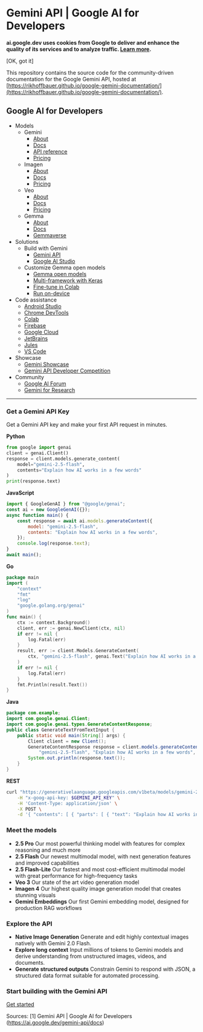 # Gemini API | Google AI for Developers

**ai.google.dev uses cookies from Google to deliver and enhance the quality of its services and to analyze traffic. [Learn more](https://policies.google.com/technologies/cookies).**

[OK, got it]

This repository contains the source code for the community-driven documentation for the Google Gemini API, hosted at [https://rikhoffbauer.github.io/google-gemini-documentation/](https://rikhoffbauer.github.io/google-gemini-documentation/).

## Google AI for Developers

  * Models
    * Gemini
      * [About](https://ai.google.dev/gemini-api/docs/models/gemini)
      * [Docs](https://ai.google.dev/gemini-api/docs)
      * [API reference](https://ai.google.dev/api)
      * [Pricing](https://ai.google.dev/pricing)
    * Imagen
      * [About](https://ai.google.dev/docs/imagen)
      * [Docs](https://ai.google.dev/docs/imagen/overview)
      * [Pricing](https://ai.google.dev/pricing)
    * Veo
      * [About](https://ai.google.dev/docs/veo)
      * [Docs](https://ai.google.dev/docs/veo/overview)
      * [Pricing](https://ai.google.dev/pricing)
    * Gemma
      * [About](https://ai.google.dev/gemma)
      * [Docs](https://ai.google.dev/gemma/docs)
      * [Gemmaverse](https://ai.google.dev/gemma/docs/gemmaverse)
  * Solutions
    * Build with Gemini
      * [Gemini API](https://ai.google.dev/docs/gemini_api_overview)
      * [Google AI Studio](https://ai.google.dev/docs/ai_studio_overview)
    * Customize Gemma open models
      * [Gemma open models](https://ai.google.dev/gemma)
      * [Multi-framework with Keras](https://ai.google.dev/gemma/docs/keras_gemma)
      * [Fine-tune in Colab](https://ai.google.dev/gemma/docs/fine_tuning)
      * [Run on-device](https://ai.google.dev/edge)
  * Code assistance
    * [Android Studio](https://developer.android.com/studio/preview/gemini)
    * [Chrome DevTools](https://goo.gle/devtools-gemini)
    * [Colab](https://colab.research.google.com/)
    * [Firebase](https://firebase.google.com/docs/genkit)
    * [Google Cloud](https://cloud.google.com/docs/gemini/code-assist)
    * [JetBrains](https://plugins.jetbrains.com/plugin/22648-google-cloud-code)
    * [Jules](https://jules.ai/)
    * [VS Code](https://code.visualstudio.com/docs/editor/artificial-intelligence)
  * Showcase
    * [Gemini Showcase](https://ai.google.dev/showcase)
    * [Gemini API Developer Competition](https://aistudio.google.com/app/competition)
  * Community
    * [Google AI Forum](https://discuss.ai.google.dev/)
    * [Gemini for Research](https://deepmind.google/technologies/gemini/research/)

* * *

### Get a Gemini API Key

Get a Gemini API key and make your first API request in minutes.

**Python**
```python
from google import genai
client = genai.Client()
response = client.models.generate_content(
    model="gemini-2.5-flash",
    contents="Explain how AI works in a few words"
)
print(response.text)
```

**JavaScript**
```javascript
import { GoogleGenAI } from "@google/genai";
const ai = new GoogleGenAI({});
async function main() {
    const response = await ai.models.generateContent({
        model: "gemini-2.5-flash",
        contents: "Explain how AI works in a few words",
    });
    console.log(response.text);
}
await main();
```

**Go**
```go
package main
import (
    "context"
    "fmt"
    "log"
    "google.golang.org/genai"
)
func main() {
    ctx := context.Background()
    client, err := genai.NewClient(ctx, nil)
    if err != nil {
        log.Fatal(err)
    }
    result, err := client.Models.GenerateContent(
        ctx, "gemini-2.5-flash", genai.Text("Explain how AI works in a few words"), nil,
    )
    if err != nil {
        log.Fatal(err)
    }
    fmt.Println(result.Text())
}
```

**Java**
```java
package com.example;
import com.google.genai.Client;
import com.google.genai.types.GenerateContentResponse;
public class GenerateTextFromTextInput {
    public static void main(String[] args) {
        Client client = new Client();
        GenerateContentResponse response = client.models.generateContent(
            "gemini-2.5-flash", "Explain how AI works in a few words", null);
        System.out.println(response.text());
    }
}
```

**REST**
```bash
curl "https://generativelaanguage.googleapis.com/v1beta/models/gemini-2.5-flash:generateContent" \
    -H "x-goog-api-key: $GEMINI_API_KEY" \
    -H 'Content-Type: application/json' \
    -X POST \
    -d '{ "contents": [ { "parts": [ { "text": "Explain how AI works in a few words" } ] } ] }'
```

### Meet the models

  * **2.5 Pro**
Our most powerful thinking model with features for complex reasoning and much more
  * **2.5 Flash**
Our newest multimodal model, with next generation features and improved capabilities
  * **2.5 Flash-Lite**
Our fastest and most cost-efficient multimodal model with great performance for high-frequency tasks
  * **Veo 3**
Our state of the art video generation model
  * **Imagen 4**
Our highest quality image generation model that creates stunning visuals
  * **Gemini Embeddings**
Our first Gemini embedding model, designed for production RAG workflows

### Explore the API

  * **Native Image Generation**
Generate and edit highly contextual images natively with Gemini 2.0 Flash.
  * **Explore long context**
Input millions of tokens to Gemini models and derive understanding from unstructured images, videos, and documents.
  * **Generate structured outputs**
Constrain Gemini to respond with JSON, a structured data format suitable for automated processing.

### Start building with the Gemini API

[Get started](https://ai.google.dev/gemini-api/docs/get-started/tutorial?lang=python)

Sources:
[1] Gemini API | Google AI for Developers (https://ai.google.dev/gemini-api/docs)